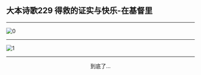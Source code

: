 
## 大本诗歌229 得救的证实与快乐-在基督里
        
<div id="aplayer0"></div>

---

<img alt="0" data-original="/data/d0228/0">

---

<img alt="1" data-original="/data/d0228/1">

---

<p style="text-align: center">到底了...</p>

<script src="/js/dist-view.js"></script>

<script>
MAIN.id = 'd0228';
        
const ap0 = new APlayer({
    container: document.getElementById('aplayer0'),
    volume: 1,
    loop: 'none',
    preload: 'none',
    audio: [{
        name: '大本诗歌229.mp3',
        artist: '大本诗歌',
        url: 'https://res.wx.qq.com/voice/getvoice?mediaid=MzI0NTk3MDM5M18yMjQ3NDkwNDM4',
        cover: '/favicon'
    }]
});
</script>
